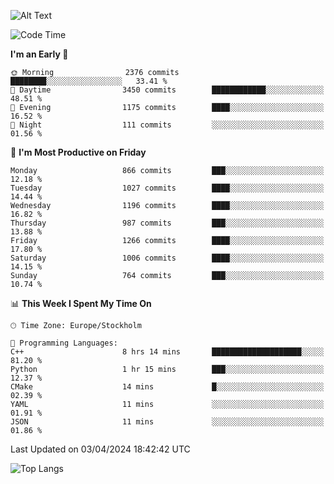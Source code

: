 ![Alt Text](https://media.tenor.com/3Gehha8RO-sAAAAC/goose-dance.gif)

<!--START_SECTION:waka-->
![Code Time](http://img.shields.io/badge/Code%20Time-37%20hrs%2035%20mins-blue)

**I'm an Early 🐤** 

```text
🌞 Morning                2376 commits        ████████░░░░░░░░░░░░░░░░░   33.41 % 
🌆 Daytime                3450 commits        ████████████░░░░░░░░░░░░░   48.51 % 
🌃 Evening                1175 commits        ████░░░░░░░░░░░░░░░░░░░░░   16.52 % 
🌙 Night                  111 commits         ░░░░░░░░░░░░░░░░░░░░░░░░░   01.56 % 
```
📅 **I'm Most Productive on Friday** 

```text
Monday                   866 commits         ███░░░░░░░░░░░░░░░░░░░░░░   12.18 % 
Tuesday                  1027 commits        ████░░░░░░░░░░░░░░░░░░░░░   14.44 % 
Wednesday                1196 commits        ████░░░░░░░░░░░░░░░░░░░░░   16.82 % 
Thursday                 987 commits         ███░░░░░░░░░░░░░░░░░░░░░░   13.88 % 
Friday                   1266 commits        ████░░░░░░░░░░░░░░░░░░░░░   17.80 % 
Saturday                 1006 commits        ████░░░░░░░░░░░░░░░░░░░░░   14.15 % 
Sunday                   764 commits         ███░░░░░░░░░░░░░░░░░░░░░░   10.74 % 
```


📊 **This Week I Spent My Time On** 

```text
🕑︎ Time Zone: Europe/Stockholm

💬 Programming Languages: 
C++                      8 hrs 14 mins       ████████████████████░░░░░   81.20 % 
Python                   1 hr 15 mins        ███░░░░░░░░░░░░░░░░░░░░░░   12.37 % 
CMake                    14 mins             █░░░░░░░░░░░░░░░░░░░░░░░░   02.39 % 
YAML                     11 mins             ░░░░░░░░░░░░░░░░░░░░░░░░░   01.91 % 
JSON                     11 mins             ░░░░░░░░░░░░░░░░░░░░░░░░░   01.86 % 
```


 Last Updated on 03/04/2024 18:42:42 UTC
<!--END_SECTION:waka-->

![Top Langs](https://github-readme-stats-rose-phi.vercel.app/api/top-langs/?username=jxncted\&layout=compact&hide=c,assembly,jupyter%20notebook)
